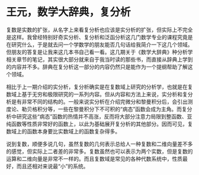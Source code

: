 # 王元，数学大辞典，复分析

复数是实数的扩张，从名字上来看复分析也应该是实分析的扩张，但实际上不完全是这样。我曾经特别好奇实分析、复分析和泛函分析这几门数学专业的课程究竟是在研究什么，于是就去问一个学数学的朋友能否几句话给我简介一下这几个领域。但朋友的答复是让我来这几本书自己看一看。这几期关于《数学大辞典》种分析学相关章节的笔记，其实很大部分就来自于我当时读的那些书，而直接从辞典上学到的内容并不多。辞典在复分析这一部分的内容仍然只是能作为一个提纲帮助了解这个领域。

相比于上一期介绍的实分析，复分析确实是在复数域上研究的分析学，也就是在复数域上基于无穷和极限研究的一系列内容。但从内容和方法上来说，实分析和复分析是有非常不同的结构的。一般来说实分析在介绍完微分和黎曼积分后，会引出测度论、勒贝格积分等，一些在黎曼积分下不可积的“病态”函数会成为主角。而复分析中研究这些“病态”函数的热情并不高涨，反而将大部分注意力局限到整函数、亚纯函数等性质非常好的函数上，以此为基础展开复分析的其他部分。因而可见，复数域上的函数本身要比实数域上的函数复杂得多。

说到复数，顺便多说几句，虽然复数的几何表示总给人一种复数和二维向量差不多的感觉，但实际上二者差的非常多。复数虽然也可以表示为两个实数，但是复数的运算和二维向量是非常不一样的。而且复数域是常见的各种代数系统中，性质最好，而且还相对来说最“小”的系统。





